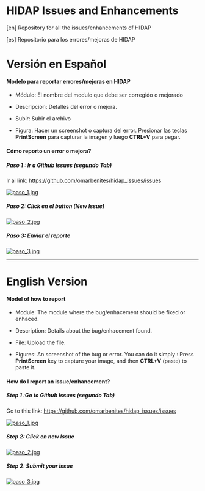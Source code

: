 # HIDAP Issues and Enhancements

[en] Repository for all the issues/enhancements of HIDAP


[es] Repositorio para los errores/mejoras de HIDAP

# Versión en Español

#### Modelo para reportar errores/mejoras en HIDAP

- Módulo: El nombre del modulo que debe ser corregido o mejorado

- Descripción: Detalles del error o mejora.

- Subir: Subir el archivo

- Figura: Hacer un screenshot o captura del error. Presionar las teclas **PrintScreen** para capturar la imagen y luego **CTRL+V** para pegar.

#### Cómo reporto un error o mejora?

##### Paso 1 : Ir a Github Issues (segundo Tab)

Ir al link: https://github.com/omarbenites/hidap_issues/issues


[![paso_1.jpg](https://s27.postimg.org/ji6j5eow3/paso_1.jpg)](https://postimg.org/image/9kviccha7/)

##### Paso 2: Click en el button (New Issue)

[![paso_2.jpg](https://s13.postimg.org/qmkqeiiuv/paso_2.jpg)](https://postimg.org/image/5cx43o2k3/)


##### Paso 3: Enviar el reporte

[![paso_3.jpg](https://s18.postimg.org/5jft9uj2h/paso_3.jpg)](https://postimg.org/image/6yhdykk5h/)

---------------------------------------------------------------------------------------------------------------









# English Version


#### Model of how to report

- Module: The module where the bug/enhacement should be fixed or enhaced.

- Description: Details about the bug/enhacement found.

- File: Upload the file. 

- Figures: An screenshot of the bug or error. You can do it simply : Press **PrintScreen** key to capture your image, and then **CTRL+V** (paste) to paste it. 


#### How do I report an issue/enhancement?

##### Step 1 :Go to Github Issues (segundo Tab)

Go to this link:  https://github.com/omarbenites/hidap_issues/issues


[![paso_1.jpg](https://s27.postimg.org/ji6j5eow3/paso_1.jpg)](https://postimg.org/image/9kviccha7/)

##### Step 2: Click en new Issue 

[![paso_2.jpg](https://s13.postimg.org/qmkqeiiuv/paso_2.jpg)](https://postimg.org/image/5cx43o2k3/)


##### Step 2: Submit your issue

[![paso_3.jpg](https://s18.postimg.org/5jft9uj2h/paso_3.jpg)](https://postimg.org/image/6yhdykk5h/)





































